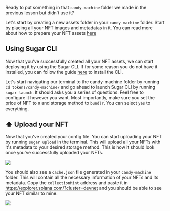 Ready to put something in that `candy-machine` folder we made in the previous lesson but didn't use it? 

Let's start by creating a new assets folder in your `candy-machine` folder. Start by placing all your NFT images and metadatas in it. You can read more about how to prepare your NFT assets [here](https://docs.metaplex.com/developer-tools/sugar/guides/preparing-assets)

## Using Sugar CLI
Now that you've successfully created all your NFT assets, we can start deploying it by using the Sugar CLI. If for some reason you do not have it installed, you can follow the guide [here](https://docs.metaplex.com/developer-tools/sugar/overview/installation) to install the CLI.

Let's start navigating our terminal to the candy-machine folder by running `cd tokens/candy-machine/` and go ahead to launch Sugar CLI by running `sugar launch`. It should asks you a series of questions. Feel free to configure it however you want. Most importantly, make sure you set the price of NFT to `0` and storage method to `bundlr`. You can select `yes` to everything.

## ⬆️ Upload your NFT

Now that you've created your config file. You can start uploading your NFT by running `sugar upload` in the terminal. This will upload all your NFTs with it's metadata to your desired storage method. This is how it should look once you've successfully uploaded your NFTs.

![](https://i.imgur.com/ZIASXlj.png)

You should also see a `cache.json` file generated in your `candy-machine` folder. This will contain all the necessary information of your NFTs and its metadata. Copy the `collectionMint` address and paste it in https://explorer.solana.com/?cluster=devnet and you should be able to see your NFT similar to mine.

![](https://i.imgur.com/vS4mHcK.png)